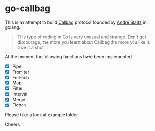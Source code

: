 # go-callbag

This is an attempt to build [Callbag](https://github.com/callbag/callbag) protocol founded by [André Staltz](https://github.com/staltz) in golang.

> This type of coding in Go is very unusual and strange. Don't get discourage, the more you learn about Callbag the more you like it. Give it a shot.

At the moment the following functions have been implemented

- [x] Pipe
- [x] FromIter
- [x] ForEach
- [x] Map
- [x] Filter
- [x] Interval
- [x] Merge
- [x] Flatten

Please take a look at example folder.

Cheers
